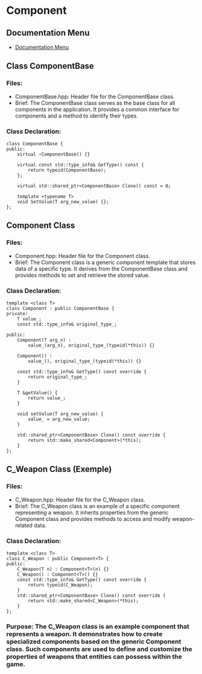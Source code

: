 # Component

## Documentation Menu
- [Documentation Menu](DOCUMENTATION.md)

## Class ComponentBase
### Files:
- ComponentBase.hpp: Header file for the ComponentBase class.
- Brief: The ComponentBase class serves as the base class for all components in the application. It provides a common interface for components and a method to identify their types.

### Class Declaration:
```
class ComponentBase {
public:
    virtual ~ComponentBase() {}
​
    virtual const std::type_info& GetType() const {
        return typeid(ComponentBase);
    };
​
    virtual std::shared_ptr<ComponentBase> Clone() const = 0;
​
    template <typename T>
    void SetValue(T arg_new_value) {};
};
```
## Component Class
### Files:
- Component.hpp: Header file for the Component class.
- Brief: The Component class is a generic component template that stores data of a specific type. It derives from the ComponentBase class and provides methods to set and retrieve the stored value.

### Class Declaration:
```
template <class T>
class Component : public ComponentBase {
private:
    T value_;
    const std::type_info& original_type_;
​
public:
    Component(T arg_n) :
        value_(arg_n), original_type_(typeid(*this)) {}
​
    Component() :
        value_(), original_type_(typeid(*this)) {}
​
    const std::type_info& GetType() const override {
        return original_type_;
    }
​
    T &getValue() {
        return value_;
    }
​
    void setValue(T arg_new_value) {
        value_ = arg_new_value;
    }
​
    std::shared_ptr<ComponentBase> Clone() const override {
        return std::make_shared<Component>(*this);
    }
};
```

## C_Weapon Class (Exemple)
### Files:
- C_Weapon.hpp: Header file for the C_Weapon class.
- Brief: The C_Weapon class is an example of a specific component representing a weapon. It inherits properties from the generic Component class and provides methods to access and modify weapon-related data.

### Class Declaration:
```
template <class T>
class C_Weapon : public Component<T> {
public:
    C_Weapon(T n) : Component<T>(n) {}
    C_Weapon() : Component<T>() {}
    const std::type_info& GetType() const override {
        return typeid(C_Weapon);
    }
    std::shared_ptr<ComponentBase> Clone() const override {
        return std::make_shared<C_Weapon>(*this);
    }
};
```
### Purpose: The C_Weapon class is an example component that represents a weapon. It demonstrates how to create specialized components based on the generic Component class. Such components are used to define and customize the properties of weapons that entities can possess within the game.